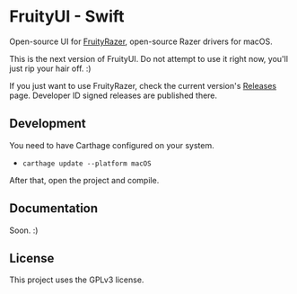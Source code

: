 # FruityUI - Swift

Open-source UI for [FruityRazer](https://github.com/FruityRazer/FruityRazer), open-source Razer drivers for macOS.

This is the next version of FruityUI. Do not attempt to use it right now, you'll just rip your hair off. :)

If you just want to use FruityRazer, check the current version's [Releases](https://github.com/FruityRazer/FruityUI/releases) page. Developer ID signed releases are published there.

## Development

You need to have Carthage configured on your system.

 - `carthage update --platform macOS`
 
 After that, open the project and compile.

## Documentation

Soon. :)

## License

This project uses the GPLv3 license.
